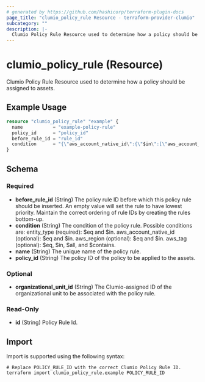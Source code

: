 ```yaml
---
# generated by https://github.com/hashicorp/terraform-plugin-docs
page_title: "clumio_policy_rule Resource - terraform-provider-clumio"
subcategory: ""
description: |-
  Clumio Policy Rule Resource used to determine how a policy should be assigned to assets.
---
```


# clumio_policy_rule (Resource)

Clumio Policy Rule Resource used to determine how a policy should be assigned to assets.

## Example Usage

```terraform
resource "clumio_policy_rule" "example" {
  name           = "example-policy-rule"
  policy_id      = "policy_id"
  before_rule_id = "rule_id"
  condition      = "{\"aws_account_native_id\":{\"$in\":[\"aws_account_id\", \"aws_account_id_2\"]}, \"aws_tag\":{\"$eq\":{\"key\":\"aws_tag_key\", \"value\":\"aws_tag_value\"}}}"
}
```

<!-- schema generated by tfplugindocs -->
## Schema

### Required

- **before_rule_id** (String) The policy rule ID before which this policy rule should be inserted. An empty value will set the rule to have lowest priority. Maintain the correct ordering of rule IDs by creating the rules bottom-up.
- **condition** (String) The condition of the policy rule. Possible conditions are: entity_type (required): $eq and $in. aws_account_native_id (optional): $eq and $in. aws_region (optional): $eq and $in. aws_tag (optional): $eq, $in, $all, and $contains.
- **name** (String) The unique name of the policy rule.
- **policy_id** (String) The policy ID of the policy to be applied to the assets.

### Optional

- **organizational_unit_id** (String) The Clumio-assigned ID of the organizational unit to be associated with the policy rule.

### Read-Only

- **id** (String) Policy Rule Id.

## Import

Import is supported using the following syntax:

```shell
# Replace POLICY_RULE_ID with the correct Clumio Policy Rule ID.
terraform import clumio_policy_rule.example POLICY_RULE_ID
```
